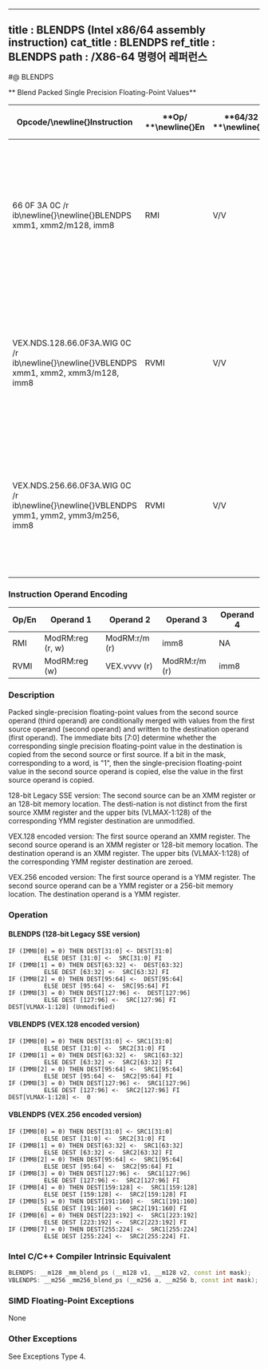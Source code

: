 ----------------------------
title : BLENDPS (Intel x86/64 assembly instruction)
cat_title : BLENDPS
ref_title : BLENDPS
path : /X86-64 명령어 레퍼런스
----------------------------
#@ BLENDPS

** Blend Packed Single Precision Floating-Point Values**

|**Opcode/**\newline{}**Instruction**|**Op/ **\newline{}**En**|**64/32-bit **\newline{}**Mode**|**CPUID **\newline{}**Feature **\newline{}**Flag**|**Description**|
|------------------------------------|------------------------|--------------------------------|--------------------------------------------------|---------------|
|66 0F 3A 0C /r ib\newline{}\newline{}BLENDPS xmm1, xmm2/m128, imm8|RMI|V/V|SSE4_1|Select packed single precision floating-point values from xmm1 and xmm2/m128 from mask specified in imm8 and store the values into xmm1.|
|VEX.NDS.128.66.0F3A.WIG 0C /r ib\newline{}\newline{}VBLENDPS xmm1, xmm2, xmm3/m128, imm8|RVMI|V/V|AVX|Select packed single-precision floating-point values from xmm2 and xmm3/m128 from mask in imm8 and store the values in xmm1.|
|VEX.NDS.256.66.0F3A.WIG 0C /r ib\newline{}\newline{}VBLENDPS ymm1, ymm2, ymm3/m256, imm8|RVMI|V/V|AVX|Select packed single-precision floating-point values from ymm2 and ymm3/m256 from mask in imm8 and store the values in ymm1.|
### Instruction Operand Encoding


|Op/En|Operand 1|Operand 2|Operand 3|Operand 4|
|-----|---------|---------|---------|---------|
|RMI|ModRM:reg (r, w)|ModRM:r/m (r)|imm8|NA|
|RVMI|ModRM:reg (w)|VEX.vvvv (r)|ModRM:r/m (r)|imm8|
### Description


Packed single-precision floating-point values from the second source operand (third operand) are conditionally merged with values from the first source operand (second operand) and written to the destination operand (first operand). The immediate bits [7:0] determine whether the corresponding single precision floating-point value in the destination is copied from the second source or first source. If a bit in the mask, corresponding to a word, is "1", then the single-precision floating-point value in the second source operand is copied, else the value in the first source operand is copied.

128-bit Legacy SSE version: The second source can be an XMM register or an 128-bit memory location. The desti-nation is not distinct from the first source XMM register and the upper bits (VLMAX-1:128) of the corresponding YMM register destination are unmodified.

VEX.128 encoded version: The first source operand an XMM register. The second source operand is an XMM register or 128-bit memory location. The destination operand is an XMM register. The upper bits (VLMAX-1:128) of the corresponding YMM register destination are zeroed.

VEX.256 encoded version: The first source operand is a YMM register. The second source operand can be a YMM register or a 256-bit memory location. The destination operand is a YMM register. 


### Operation
#### BLENDPS (128-bit Legacy SSE version)
```info-verb
IF (IMM8[0] = 0) THEN DEST[31:0] <- DEST[31:0]
          ELSE DEST [31:0] <-  SRC[31:0] FI
IF (IMM8[1] = 0) THEN DEST[63:32] <-  DEST[63:32]
          ELSE DEST [63:32] <-  SRC[63:32] FI
IF (IMM8[2] = 0) THEN DEST[95:64] <-  DEST[95:64]
          ELSE DEST [95:64] <-  SRC[95:64] FI
IF (IMM8[3] = 0) THEN DEST[127:96] <-  DEST[127:96]
          ELSE DEST [127:96] <-  SRC[127:96] FI
DEST[VLMAX-1:128] (Unmodified)
```
#### VBLENDPS (VEX.128 encoded version)
```info-verb
IF (IMM8[0] = 0) THEN DEST[31:0] <- SRC1[31:0]
          ELSE DEST [31:0] <-  SRC2[31:0] FI
IF (IMM8[1] = 0) THEN DEST[63:32] <-  SRC1[63:32]
          ELSE DEST [63:32] <-  SRC2[63:32] FI
IF (IMM8[2] = 0) THEN DEST[95:64] <-  SRC1[95:64]
          ELSE DEST [95:64] <-  SRC2[95:64] FI
IF (IMM8[3] = 0) THEN DEST[127:96] <-  SRC1[127:96]
          ELSE DEST [127:96] <-  SRC2[127:96] FI
DEST[VLMAX-1:128] <-  0
```
#### VBLENDPS (VEX.256 encoded version)
```info-verb
IF (IMM8[0] = 0) THEN DEST[31:0] <- SRC1[31:0]
          ELSE DEST [31:0] <-  SRC2[31:0] FI
IF (IMM8[1] = 0) THEN DEST[63:32] <-  SRC1[63:32]
          ELSE DEST [63:32] <-  SRC2[63:32] FI
IF (IMM8[2] = 0) THEN DEST[95:64] <-  SRC1[95:64]
          ELSE DEST [95:64] <-  SRC2[95:64] FI
IF (IMM8[3] = 0) THEN DEST[127:96] <-  SRC1[127:96]
          ELSE DEST [127:96] <-  SRC2[127:96] FI
IF (IMM8[4] = 0) THEN DEST[159:128] <-  SRC1[159:128]
          ELSE DEST [159:128] <-  SRC2[159:128] FI
IF (IMM8[5] = 0) THEN DEST[191:160] <-  SRC1[191:160]
          ELSE DEST [191:160] <-  SRC2[191:160] FI
IF (IMM8[6] = 0) THEN DEST[223:192] <-  SRC1[223:192]
          ELSE DEST [223:192] <-  SRC2[223:192] FI
IF (IMM8[7] = 0) THEN DEST[255:224] <-  SRC1[255:224]
          ELSE DEST [255:224] <-  SRC2[255:224] FI.
```

### Intel C/C++ Compiler Intrinsic Equivalent

```cpp
BLENDPS: __m128 _mm_blend_ps (__m128 v1, __m128 v2, const int mask);
VBLENDPS: __m256 _mm256_blend_ps (__m256 a, __m256 b, const int mask);
```
### SIMD Floating-Point Exceptions


None

### Other Exceptions


See Exceptions Type 4.

